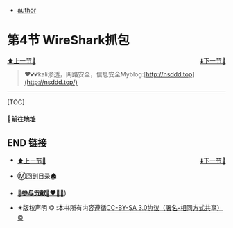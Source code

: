 + [author](https://github.com/3293172751/cs-awesome-Block_Chain)

# 第4节 WireShark抓包

<div><a href = '3.md' style='float:left'>⬆️上一节🔗</a><a href = '5.md' style='float: right'>⬇️下一节🔗</a></div>
<br>

> ❤️💕💕kali渗透，网路安全，信息安全Myblog:[http://nsddd.top](http://nsddd.top/)

---
[TOC]

#### [🎈前往地址](https://github.com/3293172751/cs-awesome-Block_Chain/blob/master/web/README.md)



## END 链接

<ul><li><div><a href = '3.md' style='float:left'>⬆️上一节🔗</a><a href = '5.md' style='float: right'>⬇️下一节🔗</a></div></li></ul>

+ [Ⓜ️回到目录🏠](../README.md)

+ [**🫵参与贡献💞❤️‍🔥💖**](https://nsddd.top/archives/contributors))

+ ✴️版权声明 &copy; :本书所有内容遵循[CC-BY-SA 3.0协议（署名-相同方式共享）&copy;](http://zh.wikipedia.org/wiki/Wikipedia:CC-by-sa-3.0协议文本) 

